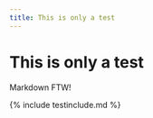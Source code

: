 ```yaml
---
title: This is only a test
---
```


This is only a test
===================

Markdown FTW!

{% include testinclude.md %}
